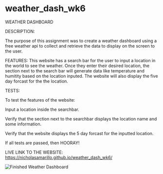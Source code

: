# weather_dash_wk6
WEATHER DASHBOARD

DESCRIPTION:

The purpose of this assignment was to create a weather dashboard using a free weather api to collect and retrieve the data to display on the screen to the user. 

FEATURES: This website has a search bar for the user to input a location in the world to see the weather. Once they enter their desired location, the section next to the search bar will generate data like temperature and humitity based on the location inputed. The website will also display the five day forcast for the the location.

TESTS:

To test the features of the website:

Input a location inside the searchbar.

Verify that the section next to the searchbar displays the location name and some information.

Verify that the website displays the 5 day forcast for the inputted location.

If all tests are passed, then HOORAY!

LIVE LINK TO THE WEBSITE: https://nicholasamarillo.github.io/weather_dash_wk6/

![](/images/finished_wd.png "Finished Weather Dashboard")

